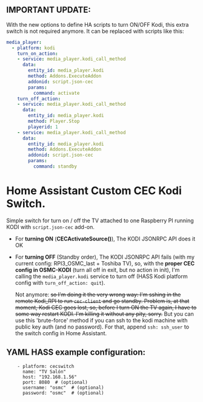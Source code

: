 ## **IMPORTANT UPDATE**:

With the new options to define HA scripts to turn ON/OFF Kodi, this extra switch is not required anymore. It can be replaced with scripts like this:

```yaml
media_player:
  - platform: kodi
    turn_on_action:
    - service: media_player.kodi_call_method
      data:
        entity_id: media_player.kodi
        method: Addons.ExecuteAddon
        addonid: script.json-cec
        params:
          command: activate
    turn_off_action:
    - service: media_player.kodi_call_method
      data:
        entity_id: media_player.kodi
        method: Player.Stop
        playerid: 1
    - service: media_player.kodi_call_method
      data:
        entity_id: media_player.kodi
        method: Addons.ExecuteAddon
        addonid: script.json-cec
        params:
          command: standby
```

# Home Assistant Custom **CEC Kodi Switch**.

Simple switch for turn on / off the TV attached to one Raspberry PI running KODI with `script.json-cec` add-on.

* For **turning ON** (**CECActivateSource()**), The KODI JSONRPC API does it OK
* For **turning OFF** (Standby order), The KODI JSONRPC API fails (with my current config: RPI3_OSMC_last + Toshiba TV), so, with the **proper CEC config in OSMC-KODI** (turn all off in exit, but no action in init), I'm calling the `media_player.kodi` service to turn off (HASS Kodi platform config with `turn_off_action: quit`).

  Not anymore:
  ~~so I'm doing it the very wrong way: I'm sshing in the remote Kodi_RPI to run `cec-client` and go standby. Problem is, at that moment, Kodi CEC goes lost, so, before I turn ON the TV again,  I have to some way restart KODI. I'm killing it without any pity, sorry.~~
  But you can use this 'brute-force' method if you can ssh to the kodi machine with public key auth (and no password). For that, append `ssh: ssh_user` to the switch config in Home Assistant.

## YAML HASS example configuration:

```
    - platform: cecswitch
      name: "TV Salón"
      host: "192.168.1.56"
      port: 8080  # (optional)
      username: "osmc"  # (optional)
      password: "osmc"  # (optional)
```
